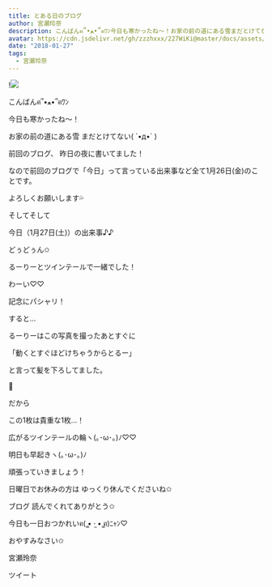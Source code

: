 ```yaml
---
title: とある日のブログ
author: 宮瀬玲奈
description: こんばんฅ՞•ﻌ•՞ฅﾜﾝ今日も寒かったね～！お家の前の道にある雪まだとけてない( ´•д•` )前回のブログ、昨日の夜に書いてました！なので前回のブログで「今日」って...
avatar: https://cdn.jsdelivr.net/gh/zzzhxxx/227WiKi@master/docs/assets/photo/avatar/reina.jpg
date: "2018-01-27"
tags:
  - 宮瀬玲奈
---
```


!![](https://cdn.jsdelivr.net/gh/zzzhxxx/227WiKi-image@master/blog-image/reina-2018-01-27_1.jpg)



  こんばんฅ՞•ﻌ•՞ฅﾜﾝ


今日も寒かったね～！



お家の前の道にある雪
まだとけてない( ´•д•` )











前回のブログ、
昨日の夜に書いてました！

なので前回のブログで「今日」って言っている出来事など全て1月26日(金)のことです。

よろしくお願いします💦










そしてそして


今日（1月27日(土)）の出来事♪♪







どぅどぅん✩




るーりーとツインテールで一緒でした！


わーい♡♡


記念にパシャリ！







すると...



るーりーはこの写真を撮ったあとすぐに


「動くとすぐほどけちゃうからとるー」


と言って髪を下ろしてました。





👧






だから

この1枚は貴重な1枚...！








広がるツインテールの輪ヽ(｡･ω･｡)ﾉ♡♡







明日も早起きヽ(｡･ω･｡)ﾉ

頑張っていきましょう！






日曜日でお休みの方は
ゆっくり休んでくださいね✩





ブログ
読んでくれてありがとう✩


今日も一日おつかれいฅ( ̳• ·̫ • ̳ฅ)ﾆｬﾝ♡



おやすみなさい✩




宮瀬玲奈


ツイート



